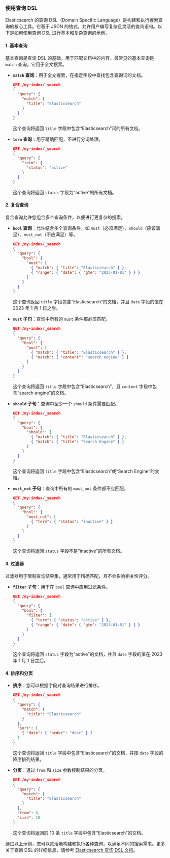 ### 使用查询 DSL

Elasticsearch 的查询 DSL（Domain Specific Language）是构建和执行搜索查询的核心工具。它基于 JSON 的格式，允许用户编写复杂且灵活的查询语句。以下是如何使用查询 DSL 进行基本和复杂查询的示例。

#### 1. 基本查询

基本查询是查询 DSL 的基础，用于匹配文档中的内容。最常见的基本查询是 `match` 查询，它用于全文搜索。

- **`match` 查询**：用于全文搜索，在指定字段中查找包含查询词的文档。

  ```json
  GET /my-index/_search
  {
    "query": {
      "match": {
        "title": "Elasticsearch"
      }
    }
  }
  ```

  这个查询将返回 `title` 字段中包含“Elasticsearch”词的所有文档。

- **`term` 查询**：用于精确匹配，不进行分词处理。

  ```json
  GET /my-index/_search
  {
    "query": {
      "term": {
        "status": "active"
      }
    }
  }
  ```

  这个查询将返回 `status` 字段为“active”的所有文档。

#### 2. 复合查询

复合查询允许您组合多个查询条件，以便进行更复杂的搜索。

- **`bool` 查询**：允许结合多个查询条件，如 `must`（必须满足）、`should`（应该满足）、`must_not`（不应满足）等。

  ```json
  GET /my-index/_search
  {
    "query": {
      "bool": {
        "must": [
          { "match": { "title": "Elasticsearch" } },
          { "range": { "date": { "gte": "2023-01-01" } } }
        ]
      }
    }
  }
  ```

  这个查询返回 `title` 字段包含“Elasticsearch”的文档，并且 `date` 字段的值在 2023 年 1 月 1 日之后。

- **`must` 子句**：查询中所有的 `must` 条件都必须匹配。

  ```json
  GET /my-index/_search
  {
    "query": {
      "bool": {
        "must": [
          { "match": { "title": "Elasticsearch" } },
          { "match": { "content": "search engine" } }
        ]
      }
    }
  }
  ```

  这个查询将返回 `title` 字段中包含“Elasticsearch”，且 `content` 字段中包含“search engine”的文档。

- **`should` 子句**：查询中至少一个 `should` 条件需要匹配。

  ```json
  GET /my-index/_search
  {
    "query": {
      "bool": {
        "should": [
          { "match": { "title": "Elasticsearch" } },
          { "match": { "title": "Search Engine" } }
        ]
      }
    }
  }
  ```

  这个查询将返回 `title` 字段中包含“Elasticsearch”或“Search Engine”的文档。

- **`must_not` 子句**：查询中所有的 `must_not` 条件都不应匹配。

  ```json
  GET /my-index/_search
  {
    "query": {
      "bool": {
        "must_not": [
          { "term": { "status": "inactive" } }
        ]
      }
    }
  }
  ```

  这个查询将返回 `status` 字段不是“inactive”的所有文档。

#### 3. 过滤器

过滤器用于限制查询结果集，通常用于精确匹配，且不会影响相关性评分。

- **`filter` 子句**：用于在 `bool` 查询中应用过滤条件。

  ```json
  GET /my-index/_search
  {
    "query": {
      "bool": {
        "filter": [
          { "term": { "status": "active" } },
          { "range": { "date": { "gte": "2023-01-01" } } }
        ]
      }
    }
  }
  ```

  这个查询将返回 `status` 字段为“active”的文档，并且 `date` 字段的值在 2023 年 1 月 1 日之后。

#### 4. 排序和分页

- **排序**：您可以根据字段对查询结果进行排序。

  ```json
  GET /my-index/_search
  {
    "query": {
      "match": {
        "title": "Elasticsearch"
      }
    },
    "sort": [
      { "date": { "order": "desc" } }
    ]
  }
  ```

  这个查询将返回 `title` 字段中包含“Elasticsearch”的文档，并按 `date` 字段的降序排列结果。

- **分页**：通过 `from` 和 `size` 参数控制结果的分页。

  ```json
  GET /my-index/_search
  {
    "query": {
      "match": {
        "title": "Elasticsearch"
      }
    },
    "from": 0,
    "size": 10
  }
  ```

  这个查询将返回前 10 条 `title` 字段中包含“Elasticsearch”的文档。

通过以上示例，您可以灵活地构建和执行各种查询，以满足不同的搜索需求。更多关于查询 DSL 的详细信息，请参考 [Elasticsearch 查询 DSL 文档](https://www.elastic.co/guide/en/elasticsearch/reference/current/query-dsl.html)。